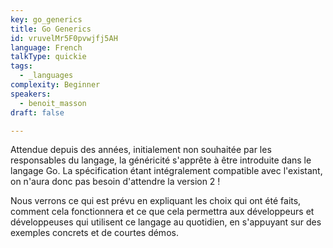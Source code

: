 ```yaml
---
key: go_generics
title: Go Generics
id: vruvelMr5F0pvwjfj5AH
language: French
talkType: quickie
tags:
  - _languages
complexity: Beginner
speakers:
  - benoit_masson
draft: false

---
```


Attendue depuis des années, initialement non souhaitée par les responsables du langage, la généricité s'apprête à être introduite dans le langage Go.
La spécification étant intégralement compatible avec l'existant, on n'aura donc pas besoin d'attendre la version 2 !

Nous verrons ce qui est prévu en expliquant les choix qui ont été faits, comment cela fonctionnera et ce que cela permettra aux développeurs et développeuses qui utilisent ce langage au quotidien, en s'appuyant sur des exemples concrets et de courtes démos.